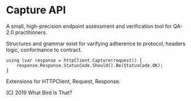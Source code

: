 # Capture API

A small, high-precision endpoint assessment and verification
tool for QA-2.0 practitioners.

Structures and grammar exist for varifying adherence to protocol,
headers logic, conformance to contract.

```
using (var response = httpClient.Capture(request)) {
    response.Response.StatusCode.Should().Be(StatusCode.OK);
}
```

Extensions for HTTPClient, Request, Response.

(C) 2019 What Bird Is That?
